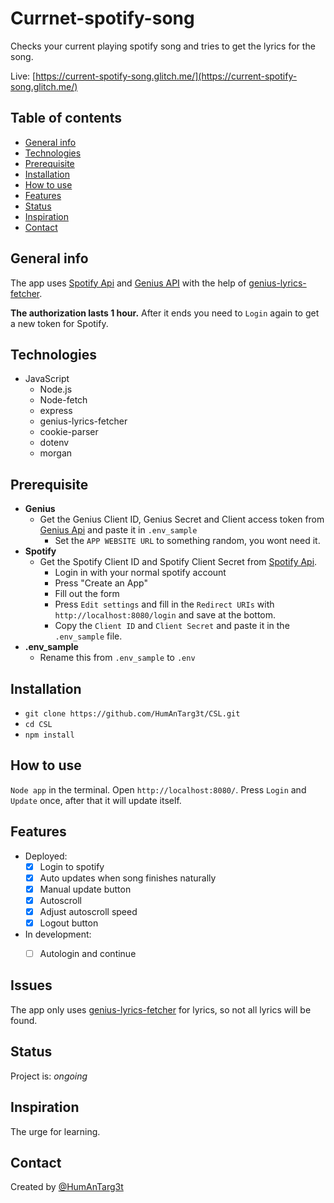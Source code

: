 # Currnet-spotify-song
 Checks your current playing spotify song and tries to get the lyrics for the song.
 
  Live: [https://current-spotify-song.glitch.me/](https://current-spotify-song.glitch.me/)
## Table of contents
* [General info](#general-info)
* [Technologies](#technologies)
* [Prerequisite](#Prerequisite)
* [Installation](#Installation)
* [How to use](#How-to-use)
* [Features](#features)
* [Status](#status)
* [Inspiration](#inspiration)
* [Contact](#contact)
 
## General info
The app uses [Spotify Api](https://developer.spotify.com/dashboard/) and [Genius API](https://docs.genius.com/) with the help of [genius-lyrics-fetcher](https://github.com/zenje/genius-lyrics-fetcher).
 
**The authorization lasts 1 hour.** After it ends you need to `Login` again to get a new token for Spotify.
 

## Technologies
* JavaScript 
     * Node.js
     * Node-fetch
     * express
     * genius-lyrics-fetcher
     * cookie-parser
     * dotenv
     * morgan

 
## Prerequisite
* **Genius**
    * Get the Genius Client ID, Genius  Secret and Client access token from [Genius Api](https://genius.com/api-clients) and paste it in `.env_sample`
        * Set the `APP WEBSITE URL` to something random, you wont need it.
* **Spotify**
     * Get the Spotify Client ID and Spotify Client Secret from [Spotify Api](https://developer.spotify.com/dashboard/).
          * Login in with your normal spotify account
          * Press "Create an App"
          * Fill out the form
          * Press `Edit settings` and fill in the `Redirect URIs` with `http://localhost:8080/login` and save at the bottom.
          * Copy the `Client ID` and `Client Secret` and paste it in the `.env_sample` file.
* **.env_sample**
     * Rename this from `.env_sample` to `.env`
 
## Installation
* `git clone https://github.com/HumAnTarg3t/CSL.git`
* `cd CSL`
* `npm install`
 
## How to use
`Node app` in the terminal.
Open `http://localhost:8080/`.
Press `Login` and `Update` once, after that it will update itself.

 
## Features
* Deployed:
     * [x] Login to spotify
     * [X] Auto updates when song finishes naturally 
     * [X] Manual update button
     * [X] Autoscroll
     * [x] Adjust autoscroll speed
     * [X] Logout button
* In development:
     * [ ] Autologin and continue
  

 
## Issues
The app only uses [genius-lyrics-fetcher](https://github.com/zenje/genius-lyrics-fetcher) for lyrics, so not all lyrics will be found.
 
 
## Status
Project is: _ongoing_
 
## Inspiration
The urge for learning.
 
## Contact
Created by [@HumAnTarg3t](https://github.com/HumAnTarg3t)
 
 

